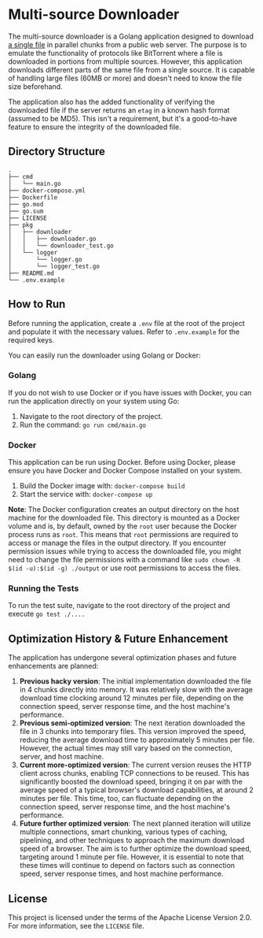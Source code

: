 # Multi-source Downloader

The multi-source downloader is a Golang application designed to download [a single file](https://zenodo.org/record/4435114/files/supplement.csv?download=1) in parallel chunks from a public web server. The purpose is to emulate the functionality of protocols like BitTorrent where a file is downloaded in portions from multiple sources. However, this application downloads different parts of the same file from a single source. It is capable of handling large files (60MB or more) and doesn't need to know the file size beforehand.

The application also has the added functionality of verifying the downloaded file if the server returns an `etag` in a known hash format (assumed to be MD5). This isn't a requirement, but it's a good-to-have feature to ensure the integrity of the downloaded file.

## Directory Structure

```
.
├── cmd
│   └── main.go
├── docker-compose.yml
├── Dockerfile
├── go.mod
├── go.sum
├── LICENSE
├── pkg
│   ├── downloader
│   │   ├── downloader.go
│   │   └── downloader_test.go
│   └── logger
│       └── logger.go
│       └── logger_test.go
├── README.md
└── .env.example
```

## How to Run

Before running the application, create a `.env` file at the root of the project and populate it with the necessary values. Refer to `.env.example` for the required keys.

You can easily run the downloader using Golang or Docker:

### Golang

If you do not wish to use Docker or if you have issues with Docker, you can run the application directly on your system using Go:

1. Navigate to the root directory of the project.
2. Run the command: `go run cmd/main.go`

### Docker

This application can be run using Docker. Before using Docker, please ensure you have Docker and Docker Compose installed on your system.

1. Build the Docker image with: `docker-compose build`
2. Start the service with: `docker-compose up`

**Note**: The Docker configuration creates an output directory on the host machine for the downloaded file. This directory is mounted as a Docker volume and is, by default, owned by the `root` user because the Docker process runs as `root`. This means that `root` permissions are required to access or manage the files in the output directory. If you encounter permission issues while trying to access the downloaded file, you might need to change the file permissions with a command like `sudo chown -R $(id -u):$(id -g) ./output` or use root permissions to access the files.

### Running the Tests
To run the test suite, navigate to the root directory of the project and execute `go test ./....`

## Optimization History & Future Enhancement

The application has undergone several optimization phases and future enhancements are planned:

1. **Previous hacky version**: The initial implementation downloaded the file in 4 chunks directly into memory. It was relatively slow with the average download time clocking around 12 minutes per file, depending on the connection speed, server response time, and the host machine's performance.
2. **Previous semi-optimized version**: The next iteration downloaded the file in 3 chunks into temporary files. This version improved the speed, reducing the average download time to approximately 5 minutes per file. However, the actual times may still vary based on the connection, server, and host machine.
3. **Current more-optimized version**: The current version reuses the HTTP client across chunks, enabling TCP connections to be reused. This has significantly boosted the download speed, bringing it on par with the average speed of a typical browser's download capabilities, at around 2 minutes per file. This time, too, can fluctuate depending on the connection speed, server response time, and the host machine's performance.
4. **Future further optimized version**: The next planned iteration will utilize multiple connections, smart chunking, various types of caching, pipelining, and other techniques to approach the maximum download speed of a browser. The aim is to further optimize the download speed, targeting around 1 minute per file. However, it is essential to note that these times will continue to depend on factors such as connection speed, server response times, and host machine performance.

## License

This project is licensed under the terms of the Apache License Version 2.0. For more information, see the `LICENSE` file.